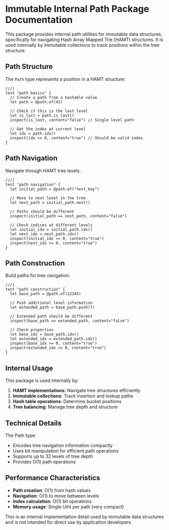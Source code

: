 # Immutable Internal Path Package Documentation

This package provides internal path utilities for immutable data structures, specifically for navigating Hash Array Mapped Trie (HAMT) structures. It is used internally by immutable collections to track positions within the tree structure.

## Path Structure

The `Path` type represents a position in a HAMT structure:

```moonbit
///|
test "path basics" {
  // Create a path from a hashable value
  let path = @path.of(42)

  // Check if this is the last level
  let is_last = path.is_last()
  inspect(is_last, content="false") // Single level path

  // Get the index at current level
  let idx = path.idx()
  inspect(idx >= 0, content="true") // Should be valid index
}
```

## Path Navigation

Navigate through HAMT tree levels:

```moonbit
///|
test "path navigation" {
  let initial_path = @path.of("test_key")

  // Move to next level in the tree
  let next_path = initial_path.next()

  // Paths should be different
  inspect(initial_path == next_path, content="false")

  // Check indices at different levels
  let initial_idx = initial_path.idx()
  let next_idx = next_path.idx()
  inspect(initial_idx >= 0, content="true")
  inspect(next_idx >= 0, content="true")
}
```

## Path Construction

Build paths for tree navigation:

```moonbit
///|
test "path construction" {
  let base_path = @path.of(12345)

  // Push additional level information
  let extended_path = base_path.push(7)

  // Extended path should be different
  inspect(base_path == extended_path, content="false")

  // Check properties
  let base_idx = base_path.idx()
  let extended_idx = extended_path.idx()
  inspect(base_idx >= 0, content="true")
  inspect(extended_idx >= 0, content="true")
}
```

## Internal Usage

This package is used internally by:

1. **HAMT implementations**: Navigate tree structures efficiently
2. **Immutable collections**: Track insertion and lookup paths  
3. **Hash table operations**: Determine bucket positions
4. **Tree balancing**: Manage tree depth and structure

## Technical Details

The Path type:
- Encodes tree navigation information compactly
- Uses bit manipulation for efficient path operations
- Supports up to 32 levels of tree depth
- Provides O(1) path operations

## Performance Characteristics

- **Path creation**: O(1) from hash values
- **Navigation**: O(1) to move between levels
- **Index calculation**: O(1) bit operations
- **Memory usage**: Single UInt per path (very compact)

This is an internal implementation detail used by immutable data structures and is not intended for direct use by application developers.



